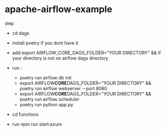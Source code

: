 # apache-airflow-example

step

- cd dags
- install poetry if you dont have it
- add export AIRFLOW_CORE_DAGS_FOLDER="YOUR DIRECTORY" && if your directory is not on airflow dags directory
- run :

  - poetry run airflow db init
  - export AIRFLOW**CORE**DAGS_FOLDER="YOUR DIRECTORY" && poetry run airflow webserver --port 8080
  - export AIRFLOW**CORE**DAGS_FOLDER="YOUR DIRECTORY" && poetry run airflow scheduler
  - poetry run python app.py

- cd functions
- run npm run start:azure
